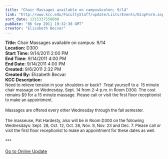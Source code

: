 ```yaml
---
title: "Chair Massages available on campus&colon; 9/14"
link: "http://www.kcc.edu/FacultyStaff/update/Lists/Events/DispForm.aspx?ID=148"
sort_date: 1315337558000
pubDate: "06 Sep 2011 19:32:38 GMT"
creator: "Elizabeth Becvar"
---
```


<div><b>Title:</b> Chair Massages available on campus: 9/14</div>
<div><b>Location:</b> D300</div>
<div><b>Start Time:</b> 9/14/2011 2:00 PM</div>
<div><b>End Time:</b> 9/14/2011 4:00 PM</div>
<div><b>End Date:</b> 9/14/2011 4:00 PM</div>
<div><b>Created:</b> 9/6/2011 2:32 PM</div>
<div><b>Created By:</b> Elizabeth Becvar</div>
<div><b>KCC Description:</b> <div class="ExternalClassB4CAC0EC63114A1E98270673093FD0E1"><div><font size="2">Need to relieve tension in your shoulders or back?  Treat yourself to a  15 minute chair massage on Wednesday, Sept. 14 from 2-4 p.m. in Room D300. The cost remains $9 for a 15 minute massage. Please call or visit the first floor receptionist to make an appointment.</font></div>
<div><font size="2"></font> </div>
<div><font size="2">Massages are offered every other Wednesday through the fall semester.</font></div>
<div> </div>
<div><font size="2">The masseuse, Pat Hardesty, also will be in Room D300 on the following Wednesdays: Sept. 28, Oct. 12, Oct. 26, Nov. 9, Nov. 23 and Dec. 7. Please call or visit the first floor receptionist to make an appointment for these dates as well.</font></div>
<div><font size="2"></font> </div>
<div><font size="2">***</font></div>
<div><font size="2"></font> </div>
<div><a href="/FacultyStaff/update/Pages/dailyupdate.aspx">Go to Online Update</a></div>
<div> </div></div></div>
